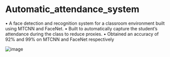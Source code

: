 # Automatic_attendance_system
• A face detection and recognition system for a classroom environment built using MTCNN and FaceNet.
• Built to automatically capture the student’s attendance during the class to reduce proxies.
• Obtained an accuracy of 92% and 99% on MTCNN and FaceNet respectively

![image](https://github.com/Kinshuk2003/Automatic_attendance_system/assets/72309507/85140df5-cdae-4502-9aa9-90eadc69ecec)

